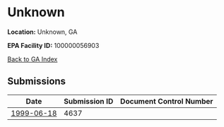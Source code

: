 # Unknown

**Location:** Unknown, GA

**EPA Facility ID:** 100000056903

[Back to GA Index](../../index.md)

## Submissions

| Date | Submission ID | Document Control Number |
|------|--------------|-------------------------|
| [1999-06-18](submissions/4637.md) | 4637 |  |
